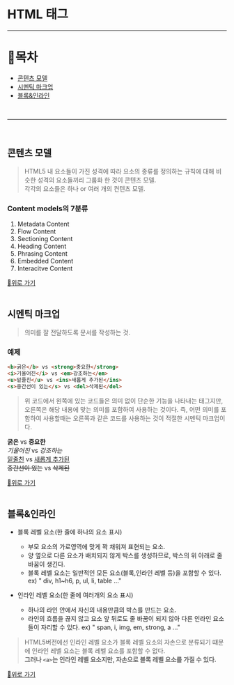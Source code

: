 # HTML 태그
---
# 📖목차
  - [콘텐츠 모델](#콘텐츠-모델)
  - [시멘틱 마크업](#시멘틱-마크업)
  - [블록&인라인](#블록&인라인)
  <br>
  
---
<br>

## 콘텐츠 모델<br>
> HTML5 내 요소들이 가진 성격에 따라 요소의 종류를 정의하는 규칙에 대해 비슷한 성격의 요소들끼리 그룹화 한 것이 콘텐츠 모델. <br>
> 각각의 요소들은 하나 or 여러 개의 컨텐츠 모델.

### Content models의 7분류
1.	Metadata Content
2.	Flow Content
3.	Sectioning Content
4.	Heading Content
5.	Phrasing Content
6.	Embedded Content
7.	Interacitve Content


[🚀위로 가기](#목차)
<br><br>

## 시멘틱 마크업<br>
> 의미를 잘 전달하도록 문서를 작성하는 것.

### 예제

```html
<b>굵은</b> vs <strong>중요한</strong>
<i>기울어진</i> vs <em>강조하는</em>
<u>밑줄친</u> vs <ins>새롭게 추가된</ins>
<s>중간선이 있는</s> vs <del>삭제된</del>
```
> 위 코드에서 왼쪽에 있는 코드들은 의미 없이 단순한 기능을 나타내는 태그지만, 오른쪽은 해당 내용에 맞는 의미를 포함하여 사용하는 것이다. 
> 즉, 어떤 의미를 포함하여 사용할때는 오른쪽과 같은 코드를 사용하는 것이 적절한 시멘틱 마크업이다.

<b>굵은</b> vs <strong>중요한</strong><br>
<i>기울어진</i> vs <em>강조하는</em><br>
<u>밑줄친</u> vs <ins>새롭게 추가된</ins><br>
<s>중간선이 있는</s> vs <del>삭제된</del><br>


[🚀위로 가기](#목차)
<br><br>

## 블록&인라인<br>

- 블록 레벨 요소(한 줄에 하나의 요소 표시)
  - 부모 요소의 가로영역에 맞게 꽉 채워져 표현되는 요소.
  - 양 옆으로 다른 요소가 배치되지 않게 박스를 생성하므로, 박스의 위 아래로 줄 바꿈이 생긴다.
  - 블록 레벨 요소는 일반적인 모든 요소(블록,인라인 레벨 등)을 포함할 수 있다.<br>
ex) " div, h1~h6, p, ul, li, table ..."<br>

- 인라인 레벨 요소(한 줄에 여러개의 요소 표시)
  - 하나의 라인 안에서 자신의 내용만큼의 박스를 만드는 요소.
  - 라인의 흐름을 끊지 않고 요소 앞 뒤로도 줄 바꿈이 되지 않아 다른 인라인 요소들이 자리할 수 있다.
ex) " span, i, img, em, strong, a ..."<br>

 > HTML5버전에선 인라인 레벨 요소가 블록 레벨 요소의 자손으로 분류되기 떄문에 인라인 레벨 요소는 블록 레벨 요소를 포함할 수 없다.<br>
> **그러나 `<a>`는 인라인 레벨 요소지만, 자손으로 블록 레벨 요소를 가질 수 있다.**

[🚀위로 가기](#목차)
<br><br>
